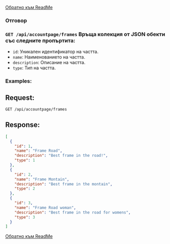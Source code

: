 [Обратно към ReadMe](/README.md)

### Отговор

### `GET /api/accountpage/frames` Връща колекция от JSON обекти със следните пропъртита:
- `id`: Уникален идентификатор на частта.
- `name`: Наименованието на частта.
- `description`: Описание на частта.
- `type`: Тип на частта.

### Examples:

## Request:

```
GET /api/accountpage/frames
```

## Response:

```json
[
  {
    "id": 1,
    "name": "Frame Road",
    "description": "Best frame in the road!",
    "type": 1
  },
  {
    "id": 2,
    "name": "Frame Montain",
    "description": "Best frame in the montain",
    "type": 2
  },
  {
    "id": 3,
    "name": "Frame Road woman",
    "description": "Best frame in the road for womens",
    "type": 3
  }
]

```
[Обратно към ReadMe](/README.md)